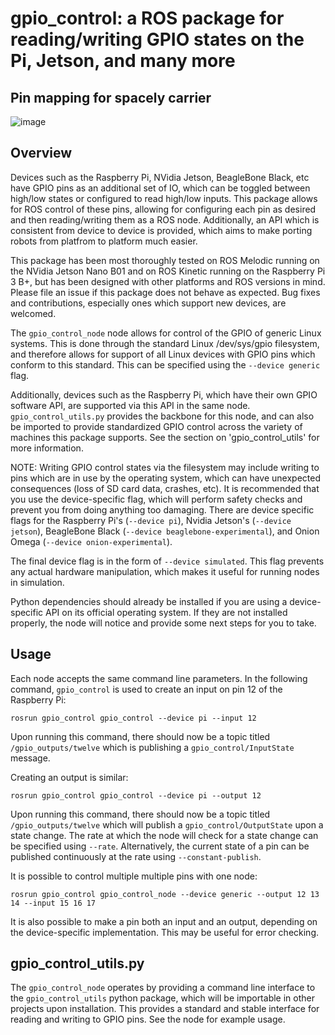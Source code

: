 # gpio\_control: a ROS package for reading/writing GPIO states on the Pi, Jetson, and many more

## Pin mapping for spacely carrier
![image](https://user-images.githubusercontent.com/1328432/176686932-4f1dc1cc-00c5-4b00-b1ac-a5f829cfc3bb.png)

## Overview
Devices such as the Raspberry Pi, NVidia Jetson, BeagleBone Black, etc have GPIO pins as an additional set of IO,
which can be toggled between high/low states or configured to read high/low inputs. This package allows for
ROS control of these pins, allowing for configuring each pin as desired and then reading/writing
them as a ROS node. Additionally, an API which is consistent from device to device is provided,
which aims to make porting robots from platfrom to platform much easier.

This package has been most thoroughly tested on ROS Melodic running on the NVidia Jetson Nano B01
and on ROS Kinetic running on the Raspberry Pi 3 B+, but has been designed with other platforms and
ROS versions in mind. Please file an issue if this package does not behave as expected. Bug fixes 
and contributions, especially ones which support new devices, are welcomed.

The `gpio_control_node` node allows for control of the GPIO of generic Linux systems. This is done
through the standard Linux /dev/sys/gpio filesystem, and therefore allows for support of all
Linux devices with GPIO pins which conform to this standard. This can be specified using the
`--device generic` flag.

Additionally, devices such as the Raspberry Pi, which have their own GPIO software API, are
supported via this API in the same node. `gpio_control_utils.py` provides the backbone for this
node, and can also be imported to provide standardized GPIO control across the variety of
machines this package supports. See the section on 'gpio_control_utils' for more information.

NOTE: Writing GPIO control states via the filesystem may include writing to pins which are in use
by the operating system, which can have unexpected consequences (loss of SD card data, crashes, etc).
It is recommended that you use the device-specific flag, which will perform safety checks and prevent
you from doing anything too damaging. There are device specific flags for the Raspberry Pi's (`--device pi`),
Nvidia Jetson's (`--device jetson`), BeagleBone Black (`--device beaglebone-experimental`),
and Onion Omega (`--device onion-experimental`).

The final device flag is in the form of `--device simulated`. This flag prevents any actual hardware
manipulation, which makes it useful for running nodes in simulation. 

Python dependencies should already be installed if you are using a device-specific API on its
official operating system. If they are not installed properly, the node will notice and provide
some next steps for you to take.

## Usage
Each node accepts the same command line parameters. In the following command, `gpio_control` is used
to create an input on pin 12 of the Raspberry Pi:

```
rosrun gpio_control gpio_control --device pi --input 12
```

Upon running this command, there should now be a topic titled `/gpio_outputs/twelve` which
is publishing a `gpio_control/InputState` message.

Creating an output is similar:
```
rosrun gpio_control gpio_control --device pi --output 12
```

Upon running this command, there should now be a topic titled `/gpio_outputs/twelve`
which will publish a `gpio_control/OutputState` upon a state change. The rate at which
the node will check for a state change can be specified using `--rate`. Alternatively,
the current state of a pin can be published continuously at the rate using `--constant-publish`.

It is possible to control multiple multiple pins with one node:
```
rosrun gpio_control gpio_control_node --device generic --output 12 13 14 --input 15 16 17
```

It is also possible to make a pin both an input and an output, depending on the device-specific
implementation. This may be useful for error checking.

## gpio_control_utils.py
The `gpio_control_node` operates by providing a command line interface to the `gpio_control_utils`
python package, which will be importable in other projects upon installation. This provides a
standard and stable interface for reading and writing to GPIO pins. See the node for example
usage.
